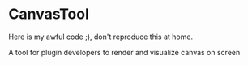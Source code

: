 # CanvasTool
Here is my awful code ;), don't reproduce this at home.

A tool for plugin developers to render and visualize canvas on screen
